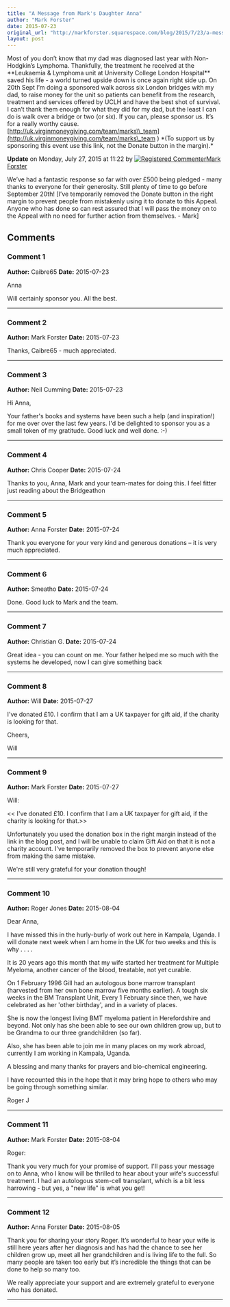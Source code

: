 ```yaml
---
title: "A Message from Mark's Daughter Anna"
author: "Mark Forster"
date: 2015-07-23
original_url: "http://markforster.squarespace.com/blog/2015/7/23/a-message-from-marks-daughter-anna.html"
layout: post
---
```


Most of you don’t know that my dad was diagnosed last year with Non-Hodgkin’s Lymphoma. Thankfully, the treatment he received at the \*\*Leukaemia & Lymphoma unit at University College London Hospital\*\* saved his life - a world turned upside down is once again right side up. On 20th Sept I’m doing a sponsored walk across six London bridges with my dad, to raise money for the unit so patients can benefit from the research, treatment and services offered by UCLH and have the best shot of survival. I can’t thank them enough for what they did for my dad, but the least I can do is walk over a bridge or two (or six). If you can, please sponsor us. It’s for a really worthy cause.
[http://uk.virginmoneygiving.com/team/marks\\_team](http://uk.virginmoneygiving.com/team/marks\_team )
\*(To support us by sponsoring this event use this link, not the Donate button in the margin).\*

**Update** on Monday, July 27, 2015 at 11:22 by
[![Registered Commenter](/universal/images/transparent.png "Registered Commenter")Mark Forster](/member/markforster "Registered Commenter")

We’ve had a fantastic response so far with over £500 being pledged - many thanks to everyone for their generosity. Still plenty of time to go before September 20th!
[I’ve temporarily removed the Donate button in the right margin to prevent people from mistakenly using it to donate to this Appeal. Anyone who has done so can rest assured that I will pass the money on to the Appeal with no need for further action from themselves. - Mark]

## Comments

### Comment 1
**Author:** Caibre65
**Date:** 2015-07-23

Anna  
  
Will certainly sponsor you. All the best.

---

### Comment 2
**Author:** Mark Forster
**Date:** 2015-07-23

Thanks, Caibre65 - much appreciated.

---

### Comment 3
**Author:** Neil Cumming
**Date:** 2015-07-23

Hi Anna,  
  
Your father's books and systems have been such a help (and inspiration!) for me over over the last few years. I'd be delighted to sponsor you as a small token of my gratitude. Good luck and well done. :-)

---

### Comment 4
**Author:** Chris Cooper
**Date:** 2015-07-24

Thanks to you, Anna, Mark and your team-mates for doing this. I feel fitter just reading about the Bridgeathon

---

### Comment 5
**Author:** Anna Forster
**Date:** 2015-07-24

Thank you everyone for your very kind and generous donations – it is very much appreciated.

---

### Comment 6
**Author:** Smeatho
**Date:** 2015-07-24

Done. Good luck to Mark and the team.

---

### Comment 7
**Author:** Christian G.
**Date:** 2015-07-24

Great idea - you can count on me. Your father helped me so much with the systems he developed, now I can give something back

---

### Comment 8
**Author:** Will
**Date:** 2015-07-27

I've donated £10. I confirm that I am a UK taxpayer for gift aid, if the charity is looking for that.  
  
Cheers,  
  
Will

---

### Comment 9
**Author:** Mark Forster
**Date:** 2015-07-27

Will:  
  
<< I've donated £10. I confirm that I am a UK taxpayer for gift aid, if the charity is looking for that.>>  
  
Unfortunately you used the donation box in the right margin instead of the link in the blog post, and I will be unable to claim Gift Aid on that it is not a charity account. I've temporarily removed the box to prevent anyone else from making the same mistake.  
  
We're still very grateful for your donation though!

---

### Comment 10
**Author:** Roger Jones
**Date:** 2015-08-04

Dear Anna,  
  
I have missed this in the hurly-burly of work out here in Kampala, Uganda. I will donate next week when I am home in the UK for two weeks and this is why . . . .   
  
It is 20 years ago this month that my wife started her treatment for Multiple Myeloma, another cancer of the blood, treatable, not yet curable.  
  
On 1 February 1996 Gill had an autologous bone marrow transplant (harvested from her own bone marrow five months earlier). A tough six weeks in the BM Transplant Unit, Every 1 February since then, we have celebrated as her 'other birthday', and in a variety of places.  
  
She is now the longest living BMT myeloma patient in Herefordshire and beyond. Not only has she been able to see our own children grow up, but to be Grandma to our three grandchildren (so far).  
  
Also, she has been able to join me in many places on my work abroad, currently I am working in Kampala, Uganda.  
  
A blessing and many thanks for prayers and bio-chemical engineering.  
  
I have recounted this in the hope that it may bring hope to others who may be going through something similar.  
  
Roger J

---

### Comment 11
**Author:** Mark Forster
**Date:** 2015-08-04

Roger:  
  
Thank you very much for your promise of support. I'll pass your message on to Anna, who I know will be thrilled to hear about your wife's successful treatment. I had an autologous stem-cell transplant, which is a bit less harrowing - but yes, a "new life" is what you get!

---

### Comment 12
**Author:** Anna Forster
**Date:** 2015-08-05

Thank you for sharing your story Roger. It’s wonderful to hear your wife is still here years after her diagnosis and has had the chance to see her children grow up, meet all her grandchildren and is living life to the full. So many people are taken too early but it’s incredible the things that can be done to help so many too.   
  
We really appreciate your support and are extremely grateful to everyone who has donated.

---
